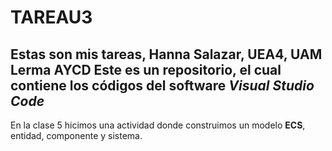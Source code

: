 # TAREAU3
Estas son mis tareas, Hanna Salazar, UEA4, UAM Lerma AYCD
Este es un repositorio, el cual contiene los códigos del software *Visual Studio Code*
-
En la clase 5 hicimos una actividad donde construimos un modelo **ECS**, entidad, componente y sistema. 
